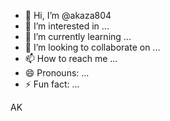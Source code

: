 - 👋 Hi, I’m @akaza804
- 👀 I’m interested in ...
- 🌱 I’m currently learning ...
- 💞️ I’m looking to collaborate on ...
- 📫 How to reach me ...
- 😄 Pronouns: ...
- ⚡ Fun fact: ...

<!---
akaza804/akaza804 is a ✨ special ✨ repository because its `README.md` (this file) appears on your GitHub profile.asf
You can click the Preview link to take a look at your changes.
--->AK 
